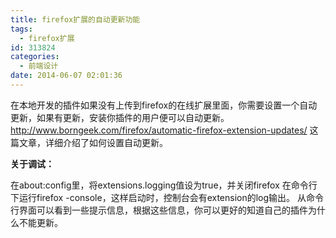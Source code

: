 ```yaml
---
title: firefox扩展的自动更新功能
tags:
  - firefox扩展
id: 313824
categories:
  - 前端设计
date: 2014-06-07 02:01:36
---
```


在本地开发的插件如果没有上传到firefox的在线扩展里面，你需要设置一个自动更新，如果有更新，安装你插件的用户便可以自动更新。
http://www.borngeek.com/firefox/automatic-firefox-extension-updates/ 这篇文章，详细介绍了如何设置自动更新。

**关于调试：**

在about:config里，将extensions.logging值设为true，并关闭firefox
在命令行下运行firefox -console，这样启动时，控制台会有extension的log输出。
从命令行界面可以看到一些提示信息，根据这些信息，你可以更好的知道自己的插件为什么不能更新。